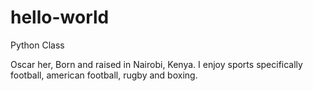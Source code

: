 # hello-world
Python Class

Oscar her, Born and raised in Nairobi, Kenya. I enjoy sports specifically football, american football, rugby and boxing.
